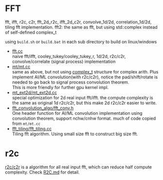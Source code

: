 # FFT
fft, ifft, r2c, c2r, fft_2d_r2c, ifft_2d_c2r, convolve_1d/2d, correlation_1d/2d, tiling fft implementation.
fft2: the same as fft, but using std::complex instead of self-defined complex_t

using `build.sh` or `build.bat` in each sub directory to build on linux/windows

* [fft.cc](fft.cc)  
  naive fft/ifft, cooley_tukey/cooley_tukey_r, 1d/2d, r2c/c2r, convolve/correlate (signal process) implementation
* [mt/mt.cc](mt/mt.cc)  
  same as above, but not using [complex_t](complex.h) structure for complex arith. Plus implement AI/ML convolution(with r2c/c2r), notice the pad/shift/rotate is needed to go back to signal process convolution theorem.  
  This is more friendly for further gpu kernel impl.
* [mt_ext2d/mt_ext2d.cc](mt_ext2d/mt_ext2d.cc)  
  special optimization for 2d real input fft/ifft. the compute complexity is the same as original 1d r2c/c2r, but this make 2d r2c/c2r easier to write.
* [fft_convolution_algo/fft_conv.h](fft_convolution_algo/fft_conv.h)  
  One header function for AI/ML convolution implementation using convolution theorem, support nchw/cnhw format. much of code copied from `mt/mt.cc`
* [fft_tiling/fft_tiling.cc](fft_tiling/fft_tiling.cc)  
  Tiling fft algorithm. Using small size fft to construct big size fft.

# r2c
[r2c/c2r](http://processors.wiki.ti.com/index.php/Efficient_FFT_Computation_of_Real_Input) is a algorithm for all real input fft,  which can reduce half compute complexity. Check [R2C.md](R2C.md) for detail.

